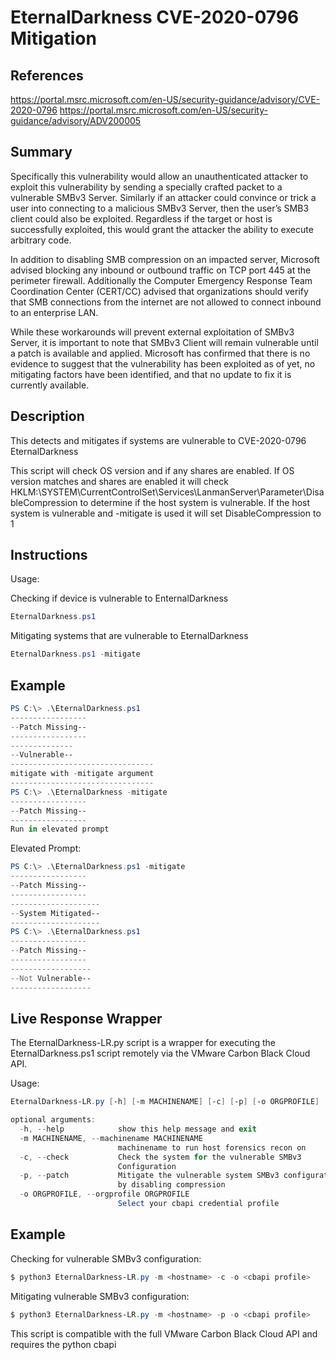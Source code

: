 # EternalDarkness CVE-2020-0796 Mitigation

## References
https://portal.msrc.microsoft.com/en-US/security-guidance/advisory/CVE-2020-0796
https://portal.msrc.microsoft.com/en-US/security-guidance/advisory/ADV200005

## Summary
Specifically this vulnerability would allow an unauthenticated attacker to exploit this vulnerability by sending a specially crafted packet
to a vulnerable SMBv3 Server.  Similarly if an attacker could convince or trick a user into connecting to a malicious SMBv3 Server, 
then the user’s SMB3 client could also be exploited.  Regardless if the target or host is successfully exploited, this would grant the 
attacker the ability to execute arbitrary code.

In addition to disabling SMB compression on an impacted server, Microsoft advised blocking any inbound or outbound traffic on TCP port 445 at 
the perimeter firewall. Additionally the Computer Emergency Response Team Coordination Center (CERT/CC) advised that organizations should verify 
that SMB connections from the internet are not allowed to connect inbound to an enterprise LAN.

While these workarounds will prevent external exploitation of SMBv3 Server, it is important to note that SMBv3 Client will remain vulnerable until 
a patch is available and applied.  Microsoft has confirmed that there is no evidence to suggest that the vulnerability has been exploited as of yet, 
no mitigating factors have been identified, and that no update to fix it is currently available.


## Description

This detects and mitigates if systems are vulnerable to CVE-2020-0796 EternalDarkness

This script will check OS version and if any shares are enabled.  If OS version matches and shares are enabled 
it will check HKLM:\SYSTEM\CurrentControlSet\Services\LanmanServer\Parameter\DisableCompression to determine if the host system is vulnerable.
If the host system is vulnerable and -mitigate is used it will set DisableCompression to 1

## Instructions

Usage:



Checking if device is vulnerable to EnternalDarkness
```Powershell
EternalDarkness.ps1
```

Mitigating systems that are vulnerable to EternalDarkness
```Powershell
EternalDarkness.ps1 -mitigate
```

## Example

```Powershell
PS C:\> .\EternalDarkness.ps1
-----------------
--Patch Missing--
-----------------
--------------
--Vulnerable--
--------------------------------
mitigate with -mitigate argument
--------------------------------
PS C:\> .\EternalDarkness -mitigate
-----------------
--Patch Missing--
-----------------
Run in elevated prompt
```
Elevated Prompt:
```Powershell
PS C:\> .\EternalDarkness.ps1 -mitigate
-----------------
--Patch Missing--
-----------------
--------------------
--System Mitigated--
--------------------
PS C:\> .\EternalDarkness.ps1
-----------------
--Patch Missing--
-----------------
------------------
--Not Vulnerable--
------------------
```


## Live Response Wrapper

The EternalDarkness-LR.py script is a wrapper for executing the EternalDarkness.ps1 script remotely via the VMware Carbon Black Cloud API.

Usage:
```PowerShell
EternalDarkness-LR.py [-h] [-m MACHINENAME] [-c] [-p] [-o ORGPROFILE]

optional arguments:
  -h, --help            show this help message and exit
  -m MACHINENAME, --machinename MACHINENAME
                        machinename to run host forensics recon on
  -c, --check           Check the system for the vulnerable SMBv3
                        Configuration
  -p, --patch           Mitigate the vulnerable system SMBv3 configuration
                        by disabling compression
  -o ORGPROFILE, --orgprofile ORGPROFILE
                        Select your cbapi credential profile
```

## Example

Checking for vulnerable SMBv3 configuration:
```PowerShell
$ python3 EternalDarkness-LR.py -m <hostname> -c -o <cbapi profile>
```

Mitigating vulnerable SMBv3 configuration:
```PowerShell
$ python3 EternalDarkness-LR.py -m <hostname> -p -o <cbapi profile>
```

This script is compatible with the full VMware Carbon Black Cloud API and requires the python cbapi